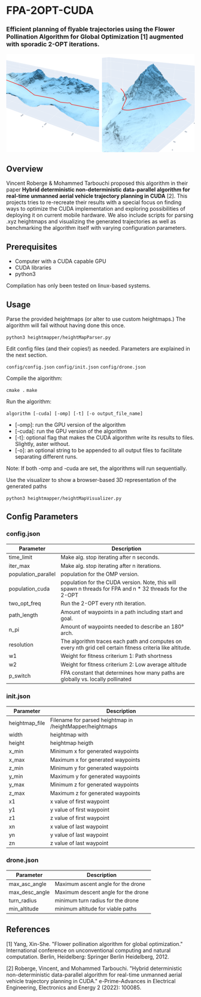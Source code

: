 # FPA-2OPT-CUDA
### Efficient planning of flyable trajectories using the Flower Pollination Algorithm for Global Optimization [1] augmented with sporadic 2-OPT iterations.

![Showcase of the alforithm](assets/showcase.png)


## Overview

Vincent Roberge & Mohammed Tarbouchi proposed this algorithm in their paper 
**Hybrid deterministic non-deterministic data-parallel algorithm for real-time 
unmanned aerial vehicle trajectory planning in CUDA** [2]. This projects tries to re-recreate 
their results with a special focus on finding ways to optimize the CUDA implementation and
exploring possibilities of deploying it on current mobile hardware. We also include scripts
for parsing .xyz heightmaps and visualizing the generated trajectories as well as benchmarking
the algorithm itself with varying configuration parameters.

## Prerequisites

- Computer with a CUDA capable GPU
- CUDA libraries
- python3

Compilation has only been tested on linux-based systems.

## Usage

Parse the provided heightmaps (or alter to use custom heightmaps.)
The algorithm will fail without having done this once.

`python3 heightmapper/heightMapParser.py`

Edit config files (and their copies!) as needed. Parameters are explained in the next section.

`config/config.json`
`config/init.json`
`config/drone.json`

Compile the algorithm:

`cmake .` `make`

Run the algorithm:

`algorithm [-cuda] [-omp] [-t] [-o output_file_name]`

- [-omp]: run the GPU version of the algorithm
- [-cuda]: run the GPU version of the algorithm
- [-t]: optional flag that makes the CUDA algorithm write its results to files. Slightly, aster without.
- [-o]: an optional string to be appended to all output files to facilitate separating different runs.

Note: If both -omp and -cuda are set, the algorithms will run sequentially.

Use the visualizer to show a browser-based 3D representation of the generated paths

`python3 heightmapper/heightMapVisualizer.py`

## Config Parameters
### config.json

| Parameter             | Description                                                                                                |
| --------------------- |------------------------------------------------------------------------------------------------------------|
| time_limit            | Make alg. stop iterating after n seconds.                                                                  |
| iter_max              | Make alg. stop iterating after n iterations.                                                               |
| population_parallel   | population for the OMP version.                                                                            |
| population_cuda       | population for the CUDA version. Note, this will spawn n threads for FPA and n * 32 threads for the 2-OPT  |
| two_opt_freq          | Run the 2-OPT every nth iteration.                                                                         |
| path_length           | Amount of waypoints in a path including start and goal.                                                    |
| n_pi                  | Amount of waypoints needed to describe an 180° arch.                                                       |
| resolution            | The algorithm traces each path and computes on every nth grid cell certain fitness criteria like altitude. |
| w1                    | Weight for fitness criterium 1: Path shortness                                                             |
| w2                    | Weight for fitness criterium 2: Low average altitude                                                       |
| p_switch              | FPA constant that determines how many paths are globally vs. locally pollinated                            |

### init.json

| Parameter       | Description                                               |
| --------------- |-----------------------------------------------------------|
| heightmap_file  | Filename for parsed heightmap in /heightMapper/heightmaps |
| width           | heightmap with                                            |
| height          | heightmap heigth                                          |
| x_min           | Minimum x for generated waypoints                         |
| x_max           | Maximum x for generated waypoints                         |
| z_min           | Minimum y for generated waypoints                         |
| y_min           | Maximum y for generated waypoints                         |
| y_max           | Minimum z for generated waypoints                         |
| z_max           | Maximum z for generated waypoints                         |
| x1              | x value of first waypoint                                 |
| y1              | y value of first waypoint                                 |
| z1              | z value of first waypoint                                 |
| xn              | x value of last waypoint                                  |
| yn              | y value of last waypoint                                  |
| zn              | z value of last waypoint                                  |

### drone.json

| Parameter     | Description                         |
| ------------- |-------------------------------------|
| max_asc_angle | Maximum ascent angle for the drone  |
| max_desc_angle| Maximum descent angle for the drone |
| turn_radius   | minimum turn radius for the drone   |
| min_altitude  | minimum altitude for viable paths   |

## References

[1] Yang, Xin-She. "Flower pollination algorithm for global optimization." International conference on unconventional computing and natural computation. Berlin, Heidelberg: Springer Berlin Heidelberg, 2012.

[2] Roberge, Vincent, and Mohammed Tarbouchi. "Hybrid deterministic non-deterministic data-parallel algorithm for real-time unmanned aerial vehicle trajectory planning in CUDA." e-Prime-Advances in Electrical Engineering, Electronics and Energy 2 (2022): 100085.

